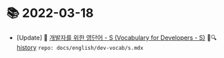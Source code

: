 # 📚 2022-03-18
- [Update] 📙 [개발자를 위한 영단어 - S (Vocabulary for Developers - S)](https://til.qriositylog.com/featured/english/dev-vocab/s) 📃🔍 [history](https://github.com/Queue-ri/TIL/commits/main/docs/english/dev-vocab/s.mdx?since=2022-03-18T00:00:00Z&until=2022-03-18T23:59:59Z) `repo: docs/english/dev-vocab/s.mdx`